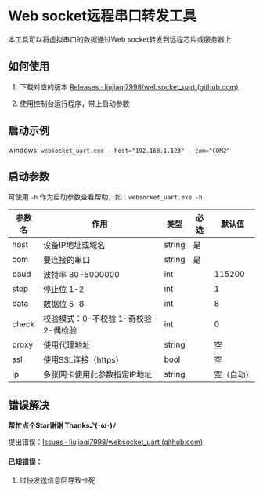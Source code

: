 # Web socket远程串口转发工具

本工具可以将虚拟串口的数据通过Web socket转发到远程芯片或服务器上

## 如何使用

1. 下载对应的版本 [Releases · liujiaqi7998/websocket_uart (github.com)](https://github.com/liujiaqi7998/websocket_uart/releases)

2. 使用控制台运行程序，带上启动参数


## 启动示例

windows:   `websocket_uart.exe --host="192.168.1.123" --com="COM2"`

## 启动参数

可使用 `-h` 作为启动参数查看帮助，如：`websocket_uart.exe -h`

| 参数名           | 作用         | 类型    | 必选 | 默认值 |
| --------------- | ------ | ---- | --------------- | --------------- |
| host            | 设备IP地址或域名 | string | 是 | |
| com      | 要连接的串口 | string | 是 | |
| baud    | 波特率 80-5000000 | int    |      | 115200 |
| stop | 停止位 1-2 | int    |      | 1 |
| data | 数据位 5-8 | int    |      | 8 |
| check | 校验模式：0-不校验 1-奇校验 2-偶检验 | int    |      | 0 |
| proxy           | 使用代理地址 | string |      | 空 |
| ssl             | 使用SSL连接（https） | bool   |      | 空 |
| ip              | 多张网卡使用此参数指定IP地址 | string |      | 空（自动） |

## 错误解决

**帮忙点个Star谢谢 Thanks♪(･ω･)ﾉ**

提出错误：[Issues · liujiaqi7998/websocket_uart (github.com)](https://github.com/liujiaqi7998/websocket_uart/issues)

#### 已知错误：

1. 过快发送信息回导致卡死

